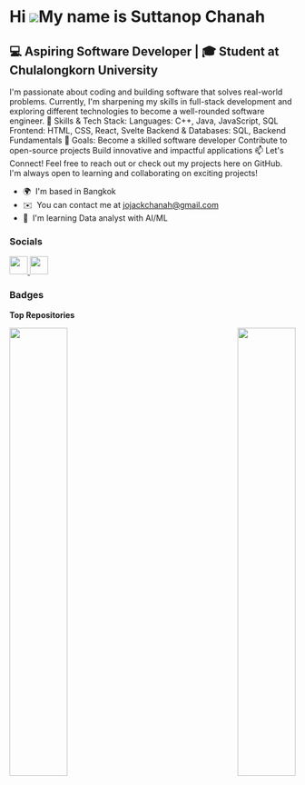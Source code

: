Hi ![](https://user-images.githubusercontent.com/18350557/176309783-0785949b-9127-417c-8b55-ab5a4333674e.gif)My name is Suttanop Chanah
=======================================================================================================================================

💻 Aspiring Software Developer | 🎓 Student at Chulalongkorn University
-----------------------------------------------------------------------

I'm passionate about coding and building software that solves real-world problems. Currently, I'm sharpening my skills in full-stack development and exploring different technologies to become a well-rounded software engineer. 🚀 Skills & Tech Stack: Languages: C++, Java, JavaScript, SQL Frontend: HTML, CSS, React, Svelte Backend & Databases: SQL, Backend Fundamentals 🎯 Goals: Become a skilled software developer Contribute to open-source projects Build innovative and impactful applications 📫 Let's Connect! Feel free to reach out or check out my projects here on GitHub. I'm always open to learning and collaborating on exciting projects!

* 🌍  I'm based in Bangkok
* ✉️  You can contact me at [jojackchanah@gmail.com](mailto:jojackchanah@gmail.com)
* 🧠  I'm learning Data analyst with AI/ML


### Socials

<p align="left"> <a href="https://discord.com/users/rookie_joel" target="_blank" rel="noreferrer"> <picture> <source media="(prefers-color-scheme: dark)" srcset="https://raw.githubusercontent.com/danielcranney/readme-generator/main/public/icons/socials/discord-dark.svg" /> <source media="(prefers-color-scheme: light)" srcset="https://raw.githubusercontent.com/danielcranney/readme-generator/main/public/icons/socials/discord.svg" /> <img src="https://raw.githubusercontent.com/danielcranney/readme-generator/main/public/icons/socials/discord.svg" width="32" height="32" /> </picture> </a> <a href="https://www.github.com/RookieJoel" target="_blank" rel="noreferrer"> <picture> <source media="(prefers-color-scheme: dark)" srcset="https://raw.githubusercontent.com/danielcranney/readme-generator/main/public/icons/socials/github-dark.svg" /> <source media="(prefers-color-scheme: light)" srcset="https://raw.githubusercontent.com/danielcranney/readme-generator/main/public/icons/socials/github.svg" /> <img src="https://raw.githubusercontent.com/danielcranney/readme-generator/main/public/icons/socials/github.svg" width="32" height="32" /> </picture> </a></p>

### Badges

<b>Top Repositories</b>

<div width="100%" align="center"><a href="https://github.com/RookieJoel/Columbus-Project-New-Heaven" align="left"><img align="left" width="45%" src="https://github-readme-stats.vercel.app/api/pin/?username=RookieJoel&repo=Columbus-Project-New-Heaven&title_color=facc15&text_color=ffffff&icon_color=3382ed&bg_color=1c1917&hide_border=true&locale=en" /></a><a href="https://github.com/RookieJoel/Final-Project-CEE" align="right"><img align="right" width="45%" src="https://github-readme-stats.vercel.app/api/pin/?username=RookieJoel&repo=Final-Project-CEE&title_color=facc15&text_color=ffffff&icon_color=3382ed&bg_color=1c1917&hide_border=true&locale=en" /></a></div><br /><br /><br /><br /><br /><br /><br />

